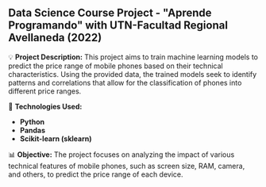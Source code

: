 ## **Data Science Course Project - "Aprende Programando" with UTN-Facultad Regional Avellaneda (2022)**

💡 **Project Description:**
This project aims to train machine learning models to predict the price range of mobile phones based on their technical characteristics. Using the provided data, the trained models seek to identify patterns and correlations that allow for the classification of phones into different price ranges.

🔧 **Technologies Used:**

- **Python**
- **Pandas**
- **Scikit-learn (sklearn)**

📊 **Objective:**
The project focuses on analyzing the impact of various technical features of mobile phones, such as screen size, RAM, camera, and others, to predict the price range of each device.
